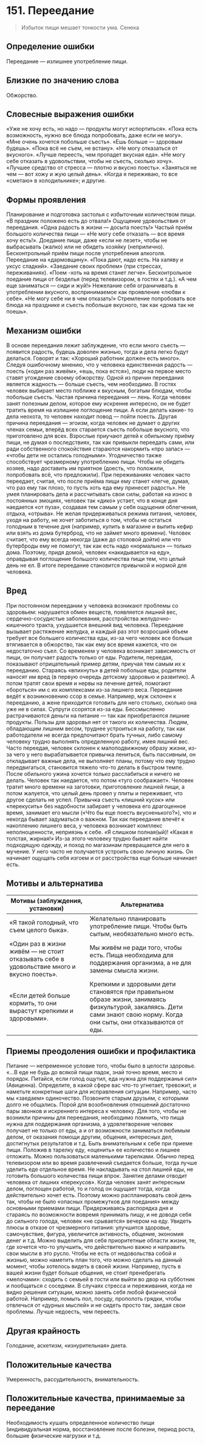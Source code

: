 # 151. Переедание

> Избыток пищи мешает тонкости ума.
Сенека

## Определение ошибки
Переедание — излишнее употребление пищи.

## Близкие по значению слова
Обжорство.

## Словесные выражения ошибки
«Уже не хочу есть, но надо — продукты могут испортиться».
«Пока есть возможность, нужно все блюда попробовать, даже если не могу».
«Мне очень хочется побольше съесть».
«Ешь больше — здоровым будешь».
«Пока всё не съем, не встану».
«Не могу отказаться от вкусного».
«Лучше переесть, чем пропадет вкусная еда».
«Не могу себе отказать в удовольствии, чтобы не съесть, сколько хочу».
«Лучшее средство от стресса — плотно и вкусно поесть».
«Заняться не чем — вот хожу и жую целый день».
«Когда я переживаю, то все «сметаю» в холодильнике»; и другие.

## Формы проявления
Планирование и подготовка застолья с избыточным количеством пищи. «В праздник положено есть до отвала!»
Ощущение удовольствия от переедания. «Одна радость в жизни — досыта поесть!»
Частый приём большого количества пищи — «Не могу себе отказать — все время хочу есть!».
Доедание пищи, даже «если не лезет», чтобы не выбрасывать (жалко) или не обидеть хозяйку (неприлично).
Бесконтрольный приём пищи после употребления алкоголя.
Переедание на «дармовщину». «Пока дают, надо есть. На халяву и уксус сладкий».
«Заедание своих проблем» (при стрессах, переживаниях). «Поем -хоть на время станет легче».
Бесконтрольное поедание пищи от безделья (перед телевизором, в гостях и т.д.). «А чем еще заниматься — сиди и жуй!»
Нежелание себя ограничивать в употреблении вкусного, воспринимаемое как проявление «любви к себе». «Не могу себе ни в чем отказать!»
Стремление попробовать все блюда на празднике и съесть побольше вкусного, так как «дома так не поешь».

## Механизм ошибки
В основе переедания лежит заблуждение, что если много съесть — появится радость, будешь доволен жизнью, тогда и дела легко будут делаться. Говорят и так: «Хороший работник должен есть много». Следуя ошибочному мнению, что у человека единственная радость — поесть («один раз живём», «ешь, пока естся»), люди на первое место ставят угождение своему обжорству.
Одной из причин переедания является жадность — больше съесть, чем необходимо. В гостях человек выбирает место поближе к вкусным, богатым блюдам, чтобы побольше съесть.
Частая причина переедания — лень. Когда человек занят полезным делом, которое ему искренне интересно, он не будет тратить время на излишнее поглощение пищи. А если делать какие- то дела неохота, то человек находит повод — пойти поесть.
Другая причина переедания — эгоизм, когда человек не думает о других членах семьи, вперёд всех старается съесть побольше вкусного, что приготовлено для всех.
Взрослые приучают детей к обильному приёму пищи, не думая о последствиях, так как привыкли переедать сами, или ради собственного спокойствия стараются накормить «про запас» — «чтобы дети не остались голодными».
Угодничество также способствует чрезмерному употреблению пищи. Чтобы не обидеть хозяев, надо доставить им приятное (доесть, что положили, попробовать всё, что предложили).
При переживаниях человек часто переедает, считая, что после приёма пищи ему станет «легче, думая, что раз ему так плохо, то пусть хоть еда ему принесет радость».
Не умея планировать дела и рассчитывать свои силы, работая на износ в постоянных эмоциях, человек так «дико» устает, что в конце дня наедается «от пуза», создавая тем самым у себя ощущения облегчения, отдыха, «отрыва».
Не желая придерживаться режима питания, человек, уходя на работу, не хочет заботиться о том, чтобы не остаться голодным в течение дня (например, купить в магазине и выпить кефир или взять из дома бутерброд, что не займет много времени). Человек считает, что ему всегда некогда (даже до столовой дойти) или что бутерброды ему не помогут, так как есть надо «нормально» — только дома. Поэтому, придя домой, человек «накидывается на еду», оправдывая поглощение большого количества пищи тем, что целый день не ел.
В итоге переедание становится привычкой и нормой для человека.

## Вред
При постоянном переедании у человека возникают проблемы со здоровьем: нарушается обмен веществ, появляется лишний вес, сердечно-сосудистые заболевания, расстройства желудочно-кишечного тракта, ухудшается внешний вид человека.
Переедание вызывает растяжение желудка, и каждый раз этот возросший объем требует все большего количества еды, из-за чего человек все больше втягивается в обжорство, так как ему все время кажется, что он недостаточно съел.
Со временем у человека возникает зависимость от пищи, он получает радость только от еды.
Родители, переедая, показывают отрицательный пример детям, приучая тем самым их к перееданию. Стараясь «впихнуть» в детей побольше еды, родители наносят им вред (в первую очередь детскому здоровью и развитию). А потом тратят свои время и нервы на лечение детей, помогают «бороться» им с их комплексами из-за лишнего веса.
Переедание ведёт к возникновению ссор в семье. Например, муж склонен к перееданию, а жене приходится готовить для него столько, сколько она уже не в силах. Супруги ссорятся из-за еды.
Бессмысленно растрачиваются деньги на питание — так как приобретаются лишние продукты. Пользы для здоровья нет от такого их количества.
Людям, обладающим лишним весом, труднее устроиться на работу, так как работодатели не всегда предпочитают брать тучных, либо самому человеку трудно выполнять определенную работу, имея лишний вес.
Часто переедая, человек склонен к малоподвижному образу жизни, из-за чего у него вырабатывается привычка лениться, быть пассивным, он откладывает важные дела, не выполняет планы, потому что ему трудно передвигаться, становится тяжело что-то делать в быстром темпе. После обильного ужина хочется только расслабиться и ничего не делать. Человек так наедается, что потом «туго соображает».
Человек тратит много времени на заготовки, приготовление лишней пищи, а потом жалуется, что целый день провел у плиты и переживает, что другое сделать не успел.
Привычка съесть «лишний кусок» или «перекусить» без надобности забирает у человека его драгоценное время, занимает его мысли («Что бы еще поесть вкусненького?»), что и некогда бывает задуматься о важном.
Так как переедание влечёт к накоплению лишнего веса, у человека возникает комплекс неполноценности, неприязнь к себе. «Я слишком полная(ый)! «Какая я толстая, жирная!» Из-за этого человеку трудно бывает найти подходящую одежду, и поход по магазинам превращается для него в мучение. У него часто не получается устроить свою личную жизнь. Он начинает ощущать себя изгоем и от расстройства еще больше начинает есть.

## Мотивы и альтернатива
Мотивы (заблуждения, установки) | Альтернатива
---|---
«Я такой голодный, что съем целого быка».	| Желательно планировать употребление пищи. Чтобы быть сытым, необязательно много есть.
«Один раз в жизни живём — не стоит отказывать себе в удовольствие много и вкусно поесть».	| Мы живём не ради того, чтобы есть. Пища необходима для поддержания организма, а не для замены смысла жизни.
«Если детей больше кормить, то они вырастут крепкими и здоровыми».	| Крепкими и здоровыми дети становятся при правильном образе жизни, занимаясь физкультурой, закаляясь. Дети сами знают свою норму. Когда они сыты, они отказываются от еды.

## Приемы преодоления ошибки и профилактика
Питание — непременное условие того, чтобы было в целости здоровье. «...В еде не будь до всякой пищи падок, знай точно время, место и порядок. Питайся, если голод ощутил, еда нужна для поддержанья сил» (Авиценна).
Определите, в какой сфере вас что-то угнетает, тревожит, и наметьте конкретные шаги для исправления ситуации. Например, часто мы «заедаем» одиночество. Позвоните старым друзьям, с которыми долго не общались. Порой для возобновления отношений достаточно пары звонков и искреннего интереса к человеку.
Для того, чтобы не возникли причины для переедания, необходимо помнить, что пища нужна для поддержания организма, а удовлетворение человек получает не только от еды, а и от возможности заниматься любимым делом, от оказания помощи другим, общения, интересных дел, достигнутых результатов и т.д.
Быть внимательным к себе при приеме пищи. Положив в тарелку еду, «оценить» ее количество и лишнее отложить. Можно пользоваться маленькими тарелками. Обычно перед телевизором или во время развлечений съедается больше, тогда лучше уделить еде отдельное время. Не накладывать на стол лишней еды, не готовить большого количества пищи впрок.
Занятие делами отводит человека от лишних «перекусов». Когда человек занят интересным делом, поглощен работой, то и голод он ощущает тогда, когда действительно хочет есть. Поэтому можно распланировать свой день так, чтобы не было «опасных промежутков для поедания» между основными приемами пищи. Придерживаясь распорядка дня и стараясь по возможности вовремя принимать пищу, и не доводя себя до сильного голода, человек «не срывается» вечером на еду.
Увидеть плюсы в отказе от чрезмерного питания: улучшится здоровье, самочувствие, фигура, увеличится активность, общение, экономия денег и т.д.
Можно выделить для себя приоритетные области жизни, те, где хочется что-то улучшить, что действительно важно и направить свои мысли в это русло. Чтобы не есть от недовольства собой и жизнью, можно наметить план того, что можно сделать на данный момент, чтобы хотелось видеть в своей жизни. Например, пусть в вашей жизни будет больше общения, не стоит пренебрегать «мелочами»: сходить с семьей в гости или выйти во двор на субботник и пообщаться с соседями.
В случаях стресса и переживания, когда не видно решения ситуации, можно занять себя любой физической работой. Например, помыть пол, посуду, прополоть грядки, чтобы отвлечься от «дурных мыслей» и не сидеть просто так, заедая свои проблемы.
Лучше недоесть, чем переесть.

## Другая крайность 
Голодание, аскетизм, «изнурительная» диета.

## Положительные качества 
Умеренность, рассудительность, внимательность.

## Положительные качества, принимаемые за переедание 
Необходимость кушать определенное количество пищи (индивидуальная норма, восстановление после болезни, период роста, большие физические нагрузки и т.д. 
